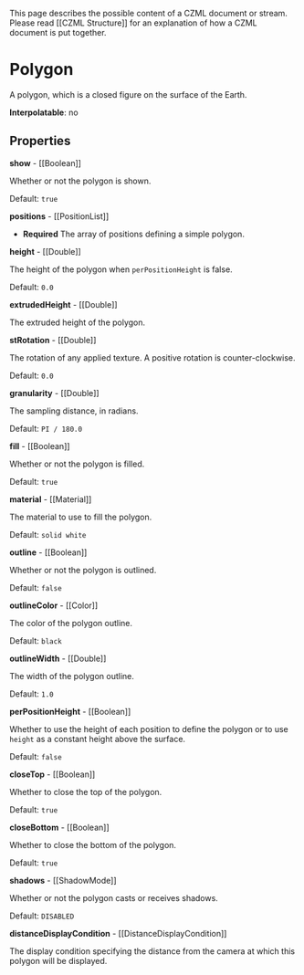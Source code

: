 This page describes the possible content of a CZML document or stream.  Please read [[CZML Structure]] for an explanation of how a CZML document is put together.

# Polygon

A polygon, which is a closed figure on the surface of the Earth.

**Interpolatable**: no

## Properties

**show** - [[Boolean]]

Whether or not the polygon is shown.

Default: `true`


**positions** - [[PositionList]]
 - **Required**
The array of positions defining a simple polygon.


**height** - [[Double]]

The height of the polygon when `perPositionHeight` is false.

Default: `0.0`


**extrudedHeight** - [[Double]]

The extruded height of the polygon.


**stRotation** - [[Double]]

The rotation of any applied texture. A positive rotation is counter-clockwise.

Default: `0.0`


**granularity** - [[Double]]

The sampling distance, in radians.

Default: `PI / 180.0`


**fill** - [[Boolean]]

Whether or not the polygon is filled.

Default: `true`


**material** - [[Material]]

The material to use to fill the polygon.

Default: `solid white`


**outline** - [[Boolean]]

Whether or not the polygon is outlined.

Default: `false`


**outlineColor** - [[Color]]

The color of the polygon outline.

Default: `black`


**outlineWidth** - [[Double]]

The width of the polygon outline.

Default: `1.0`


**perPositionHeight** - [[Boolean]]

Whether to use the height of each position to define the polygon or to use `height` as a constant height above the surface.

Default: `false`


**closeTop** - [[Boolean]]

Whether to close the top of the polygon.

Default: `true`


**closeBottom** - [[Boolean]]

Whether to close the bottom of the polygon.

Default: `true`


**shadows** - [[ShadowMode]]

Whether or not the polygon casts or receives shadows.

Default: `DISABLED`


**distanceDisplayCondition** - [[DistanceDisplayCondition]]

The display condition specifying the distance from the camera at which this polygon will be displayed.


